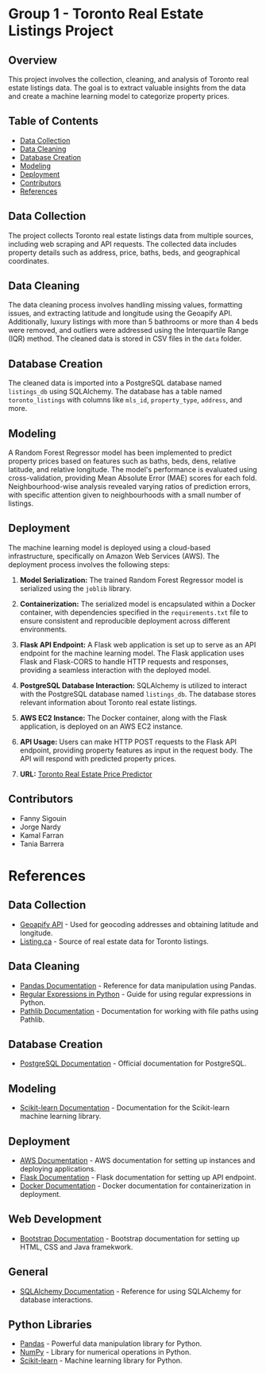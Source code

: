 # Group 1 - Toronto Real Estate Listings Project 

## Overview

This project involves the collection, cleaning, and analysis of Toronto real estate listings data. The goal is to extract valuable insights from the data and create a machine learning model to categorize property prices.

## Table of Contents

- [Data Collection](#data-collection) 
- [Data Cleaning](#data-cleaning) 
- [Database Creation](#database-creation) 
- [Modeling](#modeling) 
- [Deployment](#deployment) 
- [Contributors](#contributors) 
- [References](#references) 

## Data Collection

The project collects Toronto real estate listings data from multiple sources, including web scraping and API requests. The collected data includes property details such as address, price, baths, beds, and geographical coordinates.

## Data Cleaning

The data cleaning process involves handling missing values, formatting issues, and extracting latitude and longitude using the Geoapify API. Additionally, luxury listings with more than 5 bathrooms or more than 4 beds were removed, and outliers were addressed using the Interquartile Range (IQR) method. The cleaned data is stored in CSV files in the `data` folder.

## Database Creation

The cleaned data is imported into a PostgreSQL database named `listings_db` using SQLAlchemy. The database has a table named `toronto_listings` with columns like `mls_id`, `property_type`, `address`, and more.

## Modeling

A Random Forest Regressor model has been implemented to predict property prices based on features such as baths, beds, dens, relative latitude, and relative longitude. The model's performance is evaluated using cross-validation, providing Mean Absolute Error (MAE) scores for each fold. Neighbourhood-wise analysis revealed varying ratios of prediction errors, with specific attention given to neighbourhoods with a small number of listings.

## Deployment

The machine learning model is deployed using a cloud-based infrastructure, specifically on Amazon Web Services (AWS). The deployment process involves the following steps:

1. **Model Serialization:** The trained Random Forest Regressor model is serialized using the `joblib` library. 

2. **Containerization:** The serialized model is encapsulated within a Docker container, with dependencies specified in the `requirements.txt` file to ensure consistent and reproducible deployment across different environments.

3. **Flask API Endpoint:** A Flask web application is set up to serve as an API endpoint for the machine learning model. The Flask application uses Flask and Flask-CORS to handle HTTP requests and responses, providing a seamless interaction with the deployed model.

4. **PostgreSQL Database Interaction:** SQLAlchemy is utilized to interact with the PostgreSQL database named `listings_db`. The database stores relevant information about Toronto real estate listings.

5. **AWS EC2 Instance:** The Docker container, along with the Flask application, is deployed on an AWS EC2 instance.

6. **API Usage:** Users can make HTTP POST requests to the Flask API endpoint, providing property features as input in the request body. The API will respond with predicted property prices.

7. **URL:** [Toronto Real Estate Price Predictor](http://ec2-3-12-123-12.us-east-2.compute.amazonaws.com/) 

## Contributors

- Fanny Sigouin 
- Jorge Nardy 
- Kamal Farran 
- Tania Barrera 

# References

## Data Collection

- [Geoapify API](https://www.geoapify.com/) - Used for geocoding addresses and obtaining latitude and longitude.
- [Listing.ca](https://www.listing.ca/) - Source of real estate data for Toronto listings.

## Data Cleaning

- [Pandas Documentation](https://pandas.pydata.org/pandas-docs/stable/) - Reference for data manipulation using Pandas.
- [Regular Expressions in Python](https://docs.python.org/3/library/re.html) - Guide for using regular expressions in Python.
- [Pathlib Documentation](https://docs.python.org/3/library/pathlib.html) - Documentation for working with file paths using Pathlib.

## Database Creation

- [PostgreSQL Documentation](https://www.postgresql.org/docs/) - Official documentation for PostgreSQL.

## Modeling

- [Scikit-learn Documentation](https://scikit-learn.org/stable/) - Documentation for the Scikit-learn machine learning library.

## Deployment

- [AWS Documentation](https://docs.aws.amazon.com/) - AWS documentation for setting up instances and deploying applications.
- [Flask Documentation](https://flask.palletsprojects.com/en/3.0.x/) - Flask documentation for setting up API endpoint. 
- [Docker Documentation](https://docs.docker.com/) - Docker documentation for containerization in deployment. 

## Web Development 

- [Bootstrap Documentation](https://getbootstrap.com/docs/3.3/) - Bootstrap documentation for setting up HTML, CSS and Java framekwork. 

## General

- [SQLAlchemy Documentation](https://docs.sqlalchemy.org/) - Reference for using SQLAlchemy for database interactions.

## Python Libraries

- [Pandas](https://pandas.pydata.org/) - Powerful data manipulation library for Python.
- [NumPy](https://numpy.org/) - Library for numerical operations in Python.
- [Scikit-learn](https://scikit-learn.org/stable/) - Machine learning library for Python.
